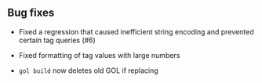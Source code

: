 ## Bug fixes

- Fixed a regression that caused inefficient string encoding and prevented certain tag queries (#6) 

- Fixed formatting of tag values with large numbers

- `gol build` now deletes old GOL if replacing 

